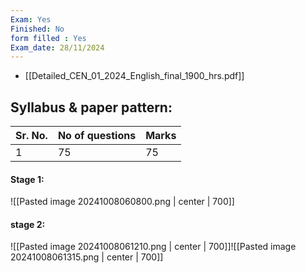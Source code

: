 ```yaml
---
Exam: Yes
Finished: No
form filled : Yes
Exam_date: 28/11/2024
---
```

- [[Detailed_CEN_01_2024_English_final_1900_hrs.pdf]]

## Syllabus & paper pattern:

| Sr. No. | No of questions | Marks |
| ------- | --------------- | ----- |
| 1       | 75              | 75    |

#### Stage 1:

![[Pasted image 20241008060800.png | center | 700]]

#### stage 2:
![[Pasted image 20241008061210.png | center | 700]]![[Pasted image 20241008061315.png | center | 700]]
